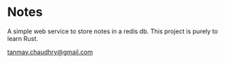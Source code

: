 # Notes

A simple web service to store notes in a redis db.
This project is purely to learn Rust.

tanmay.chaudhry@gmail.com
